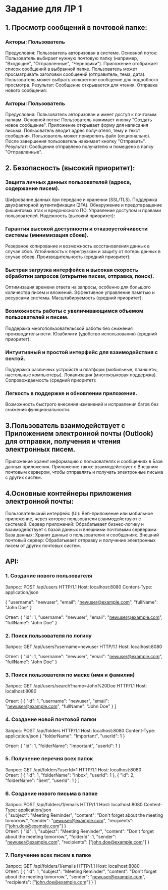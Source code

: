 # Задание для ЛР 1
## 1. Просмотр сообщений в почтовой папке:

### Акторы: Пользователь
Предусловия: Пользователь авторизован в системе.
Основной поток:
Пользователь выбирает нужную почтовую папку (например, "Входящие", "Отправленные", "Черновики").
Приложение отображает список сообщений в выбранной папке.
Пользователь может просматривать заголовки сообщений (отправитель, тема, дата).
Пользователь может выбрать конкретное сообщение для подробного просмотра.
Результат: Сообщение открывается для чтения.
Отправка нового сообщения:

### Акторы: Пользователь
Предусловия: Пользователь авторизован и имеет доступ к почтовым папкам.
Основной поток:
Пользователь нажимает кнопку "Создать новое сообщение".
Приложение открывает форму для написания письма.
Пользователь вводит адрес получателя, тему и текст сообщения.
Пользователь может прикрепить файл (опционально).
После завершения пользователь нажимает кнопку "Отправить".
Результат: Сообщение отправлено получателю и помещено в папку "Отправленные".

## 2. Безопасность (высокий приоритет):

### Защита личных данных пользователей (адреса, содержание писем).
Шифрование данных при передаче и хранении (SSL/TLS).
Поддержка двухфакторной аутентификации (2FA).
Обнаружение и предотвращение фишинговых атак и вредоносного ПО.
Управление доступом и правами пользователей.
Надежность (высокий приоритет):

### Гарантия высокой доступности и отказоустойчивости системы (минимизация сбоев).
Резервное копирование и возможность восстановления данных в случае сбоя.
Устойчивость к перегрузкам и защиту от потерь данных в случае сбоев.
Производительность (средний приоритет):

### Быстрая загрузка интерфейса и высокая скорость обработки запросов (открытие писем, отправка, поиск).
Оптимизация времени ответа на запросы, особенно для большого количества писем и вложений.
Эффективное управление памятью и ресурсами системы.
Масштабируемость (средний приоритет):

### Возможность работы с увеличивающимся объемом пользователей и писем.
Поддержка многопользовательской работы без снижения производительности.
Юзабилити (удобство использования) (средний приоритет):

### Интуитивный и простой интерфейс для взаимодействия с почтой.
Поддержка различных устройств и платформ (мобильные, планшеты, настольные компьютеры).
Локализация (многоязыковая поддержка).
Сопровождаемость (средний приоритет):

### Легкость в поддержке и обновлении приложения.
Возможность быстрого внесения изменений и исправления багов без снижения функциональности.

## 3.Пользователь взаимодействует с Приложением электронной почты (Outlook) для отправки, получения и чтения электронных писем.
Приложение хранит информацию о пользователях и сообщениях в Базе данных приложения.
Приложение также взаимодействует с Внешним почтовым сервером, чтобы отправлять и получать электронные письма с других систем.

## 4.Основные контейнеры приложения электронной почты:
Пользовательский интерфейс (UI): Веб-приложение или мобильное приложение, через которое пользователи взаимодействуют с системой.
Сервер приложений: Обрабатывает бизнес-логику и взаимодействует с базой данных и внешними почтовыми серверами.
База данных: Хранит данные о пользователях и сообщениях.
Внешний почтовый сервер: Обрабатывает отправку и получение электронных писем от других почтовых систем.

## API:
### 1. Создание нового пользователя
Запрос: 
POST /api/users HTTP/1.1
Host: localhost:8080
Content-Type: application/json  

{
    "username": "newuser",
    "email": "newuser@example.com",
    "fullName": "John Doe"
}  

Ответ: 
{
    "id": 1,
    "username": "newuser",
    "email": "newuser@example.com",
    "fullName": "John Doe"
}
### 2. Поиск пользователя по логину
Запрос:
GET /api/users?username=newuser HTTP/1.1
Host: localhost:8080  

Ответ:
{
    "id": 1,
    "username": "newuser",
    "email": "newuser@example.com",
    "fullName": "John Doe"
}
### 3. Поиск пользователя по маске (имя и фамилия)
Запрос:
GET /api/users/search?name=John%20Doe HTTP/1.1
Host: localhost:8080  

Ответ:
[
    {
        "id": 1,
        "username": "newuser",
        "email": "newuser@example.com",
        "fullName": "John Doe"
    }
]
### 4. Создание новой почтовой папки
Запрос:
POST /api/folders HTTP/1.1
Host: localhost:8080
Content-Type: application/json
{
    "folderName": "Important",
    "userId": 1
}  

Ответ:
{
    "id": 1,
    "folderName": "Important",
    "userId": 1
}
### 5. Получение перечня всех папок
Запрос:
GET /api/folders?userId=1 HTTP/1.1
Host: localhost:8080  
Ответ:
[
    {
        "id": 1,
        "folderName": "Inbox",
        "userId": 1
    },
    {
        "id": 2,
        "folderName": "Sent",
        "userId": 1
    }
]
### 6. Создание нового письма в папке
Запрос:
POST /api/folders/1/emails HTTP/1.1
Host: localhost:8080
Content-Type: application/json  
{
    "subject": "Meeting Reminder",
    "content": "Don't forget about the meeting tomorrow.",
    "sender": "newuser@example.com",
    "recipients": ["john.doe@example.com"]
}  
Ответ:
{
    "id": 1,
    "subject": "Meeting Reminder",
    "content": "Don't forget about the meeting tomorrow.",
    "folderId": 1,
    "sender": "newuser@example.com",
    "recipients": ["john.doe@example.com"]
}
### 7. Получение всех писем в папке
Запрос:
GET /api/folders/1/emails HTTP/1.1
Host: localhost:8080  
Ответ:
[
    {
        "id": 1,
        "subject": "Meeting Reminder",
        "content": "Don't forget about the meeting tomorrow.",
        "sender": "newuser@example.com",
        "recipients": ["john.doe@example.com"]
    }
]